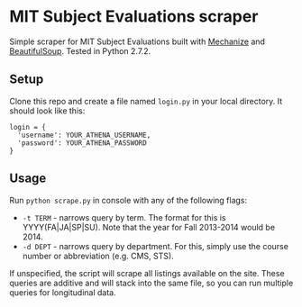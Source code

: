 # MIT Subject Evaluations scraper

Simple scraper for MIT Subject Evaluations built with [Mechanize](http://wwwsearch.sourceforge.net/mechanize/) and [BeautifulSoup](http://www.crummy.com/software/BeautifulSoup/bs3/documentation.html). Tested in Python 2.7.2.

## Setup
Clone this repo and create a file named `login.py` in your local directory. It should look like this:
```
login = {
  'username': YOUR_ATHENA_USERNAME,
  'password': YOUR_ATHENA_PASSWORD
}
```
## Usage
Run `python scrape.py` in console with any of the following flags:
* `-t TERM` - narrows query by term. The format for this is YYYY(FA|JA|SP|SU). Note that the year for Fall 2013-2014 would be 2014.
* `-d DEPT` - narrows query by department. For this, simply use the course number or abbreviation (e.g. CMS, STS).

If unspecified, the script will scrape all listings available on the site. These queries are additive and will stack into the same file, so you can run multiple queries for longitudinal data.
